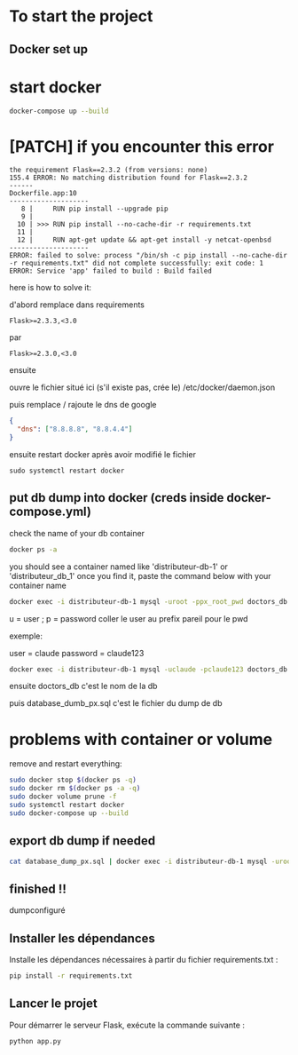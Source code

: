 # To start the project


## Docker set up


# start docker

```bash
docker-compose up --build
```


# [PATCH] if you encounter this error

```
the requirement Flask==2.3.2 (from versions: none)
155.4 ERROR: No matching distribution found for Flask==2.3.2
------
Dockerfile.app:10
--------------------
   8 |     RUN pip install --upgrade pip
   9 |     
  10 | >>> RUN pip install --no-cache-dir -r requirements.txt
  11 |     
  12 |     RUN apt-get update && apt-get install -y netcat-openbsd
--------------------
ERROR: failed to solve: process "/bin/sh -c pip install --no-cache-dir -r requirements.txt" did not complete successfully: exit code: 1
ERROR: Service 'app' failed to build : Build failed
```

here is how to solve it:

d'abord remplace dans requirements
```
Flask>=2.3.3,<3.0
```
par
```
Flask>=2.3.0,<3.0
```
ensuite

ouvre le fichier situé ici (s'il existe pas, crée le)
/etc/docker/daemon.json


puis remplace / rajoute le dns de google
```json
{
  "dns": ["8.8.8.8", "8.8.4.4"]
}
```
ensuite restart docker après avoir modifié le fichier
```
sudo systemctl restart docker
```

## put db dump into docker (creds inside docker-compose.yml)

check the name of your db container

```bash
docker ps -a
```

you should see a container named like 'distributeur-db-1' or 'distributeur_db_1'
once you find it, paste the command below with your container name

```bash
docker exec -i distributeur-db-1 mysql -uroot -ppx_root_pwd doctors_db < database_dump_px.sql
```

u = user ; p = password
coller le user au prefix pareil pour le pwd

exemple:

user = claude
password = claude123


```bash
docker exec -i distributeur-db-1 mysql -uclaude -pclaude123 doctors_db < database_dump_px.sql
```


ensuite doctors_db c'est le nom de la db

puis database_dumb_px.sql c'est le fichier du dump de db


# problems with container or volume

remove and restart everything:

```bash
sudo docker stop $(docker ps -q)
sudo docker rm $(docker ps -a -q)
sudo docker volume prune -f
sudo systemctl restart docker
sudo docker-compose up --build
```


## export db dump if needed


```bash
cat database_dump_px.sql | docker exec -i distributeur-db-1 mysql -uroot -ppx_root_pwd
```


## finished !!


dumpconfiguré

## Installer les dépendances

Installe les dépendances nécessaires à partir du fichier requirements.txt :

```bash
pip install -r requirements.txt
```

## Lancer le projet

Pour démarrer le serveur Flask, exécute la commande suivante :

```bash
python app.py
```
